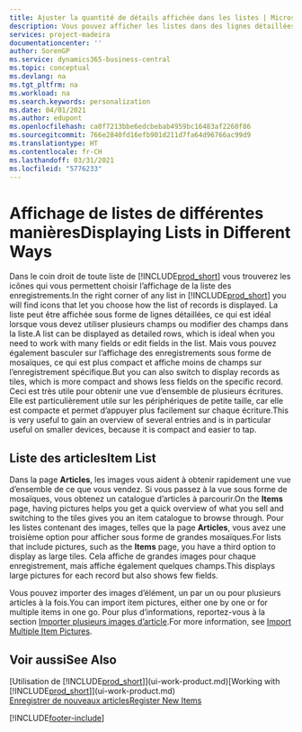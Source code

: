 ```yaml
---
title: Ajuster la quantité de détails affichée dans les listes | Microsoft Docs
description: Vous pouvez afficher les listes dans des lignes détaillées qui fournissent plus d’informations, ou en tant que vignettes faciles à analyser visuellement et qui peuvent inclure des miniatures d’image.
services: project-madeira
documentationcenter: ''
author: SorenGP
ms.service: dynamics365-business-central
ms.topic: conceptual
ms.devlang: na
ms.tgt_pltfrm: na
ms.workload: na
ms.search.keywords: personalization
ms.date: 04/01/2021
ms.author: edupont
ms.openlocfilehash: ca0f7213bbe6edcbebab4959bc16483af2260f86
ms.sourcegitcommit: 766e2840fd16efb901d211d7fa64d96766ac99d9
ms.translationtype: HT
ms.contentlocale: fr-CH
ms.lasthandoff: 03/31/2021
ms.locfileid: "5776233"
---
```

# <a name="displaying-lists-in-different-ways"></a><span data-ttu-id="e2121-103">Affichage de listes de différentes manières</span><span class="sxs-lookup"><span data-stu-id="e2121-103">Displaying Lists in Different Ways</span></span>
<span data-ttu-id="e2121-104">Dans le coin droit de toute liste de [!INCLUDE[prod_short](includes/prod_short.md)] vous trouverez les icônes qui vous permettent choisir l’affichage de la liste des enregistrements.</span><span class="sxs-lookup"><span data-stu-id="e2121-104">In the right corner of any list in [!INCLUDE[prod_short](includes/prod_short.md)] you will find icons that let you choose how the list of records is displayed.</span></span> <span data-ttu-id="e2121-105">La liste peut être affichée sous forme de lignes détaillées, ce qui est idéal lorsque vous devez utiliser plusieurs champs ou modifier des champs dans la liste.</span><span class="sxs-lookup"><span data-stu-id="e2121-105">A list can be displayed as detailed rows, which is ideal when you need to work with many fields or edit fields in the list.</span></span> <span data-ttu-id="e2121-106">Mais vous pouvez également basculer sur l’affichage des enregistrements sous forme de mosaïques, ce qui est plus compact et affiche moins de champs sur l’enregistrement spécifique.</span><span class="sxs-lookup"><span data-stu-id="e2121-106">But you can also switch to display records as tiles, which is more compact and shows less fields on the specific record.</span></span> <span data-ttu-id="e2121-107">Ceci est très utile pour obtenir une vue d’ensemble de plusieurs écritures. Elle est particulièrement utile sur les périphériques de petite taille, car elle est compacte et permet d’appuyer plus facilement sur chaque écriture.</span><span class="sxs-lookup"><span data-stu-id="e2121-107">This is very useful to gain an overview of several entries and is in particular useful on smaller devices, because it is compact and easier to tap.</span></span>

## <a name="item-list"></a><span data-ttu-id="e2121-108">Liste des articles</span><span class="sxs-lookup"><span data-stu-id="e2121-108">Item List</span></span>
<span data-ttu-id="e2121-109">Dans la page **Articles**, les images vous aident à obtenir rapidement une vue d’ensemble de ce que vous vendez. Si vous passez à la vue sous forme de mosaïques, vous obtenez un catalogue d’articles à parcourir.</span><span class="sxs-lookup"><span data-stu-id="e2121-109">On the **Items** page, having pictures helps you get a quick overview of what you sell and switching to the tiles gives you an item catalogue to browse through.</span></span> <span data-ttu-id="e2121-110">Pour les listes contenant des images, telles que la page **Articles**, vous avez une troisième option pour afficher sous forme de grandes mosaïques.</span><span class="sxs-lookup"><span data-stu-id="e2121-110">For lists that include pictures, such as the **Items** page, you have a third option to display as large tiles.</span></span> <span data-ttu-id="e2121-111">Cela affiche de grandes images pour chaque enregistrement, mais affiche également quelques champs.</span><span class="sxs-lookup"><span data-stu-id="e2121-111">This displays large pictures for each record but also shows few fields.</span></span>

<span data-ttu-id="e2121-112">Vous pouvez importer des images d’élément, un par un ou pour plusieurs articles à la fois.</span><span class="sxs-lookup"><span data-stu-id="e2121-112">You can import item pictures, either one by one or for multiple items in one go.</span></span> <span data-ttu-id="e2121-113">Pour plus d’informations, reportez-vous à la section [Importer plusieurs images d’article](inventory-how-import-item-pictures.md).</span><span class="sxs-lookup"><span data-stu-id="e2121-113">For more information, see [Import Multiple Item Pictures](inventory-how-import-item-pictures.md).</span></span>  

## <a name="see-also"></a><span data-ttu-id="e2121-114">Voir aussi</span><span class="sxs-lookup"><span data-stu-id="e2121-114">See Also</span></span>
<span data-ttu-id="e2121-115">[Utilisation de [!INCLUDE[prod_short](includes/prod_short.md)]](ui-work-product.md)</span><span class="sxs-lookup"><span data-stu-id="e2121-115">[Working with [!INCLUDE[prod_short](includes/prod_short.md)]](ui-work-product.md)</span></span>  
[<span data-ttu-id="e2121-116">Enregistrer de nouveaux articles</span><span class="sxs-lookup"><span data-stu-id="e2121-116">Register New Items</span></span>](inventory-how-register-new-items.md)  


[!INCLUDE[footer-include](includes/footer-banner.md)]